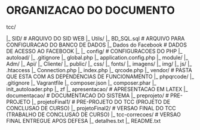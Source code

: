 # ORGANIZACAO DO DOCUMENTO #

tcc/

|_ SID/ # ARQUIVO DO SID WEB
   |_ Utils/
      |_ BD_SQL.sql # ARQUIVO PARA CONFIGURACAO DO BANCO DE DADOS
      |_ Dados do Facebook # DADOS DE ACESSO AO FACEBOOK
      |_
   |_ config/ # CONFIGURACOES DO PHP
      |_ autoload/
	 |_ .gitignore
	 |_ global.php
      |_ application.config.php
   |_ module/
      |_ Adm/
      |_ Api/
      |_ Cliente/
   |_ public/
      |_ css/
      |_ fonts/
      |_ imagens/
      |_ img/
      |_ js/
      |_ .htaccess
      |_ Connection.php
      |_ index.php
      |_ qrcode.php
   |_ vendor/ # PASTA QUE ESTA COM AS DEPENDENCIAS DE FUNCIONAMENTO
      |_ phpqrcode/
   |_ .gitignore
   |_ Vagrantfile
   |_ composer.json
   |_ composer.phar
   |_ init_autoloader.php
   |_ zf
|_ apresentacao/ # APRESENTACAO EM LATEX
|_ documentacao/ # DOCUMENTACAO DO SISTEMA
|_ preprojeto/ # PRE-PROJETO
|_ projetoFinal1/ # PRE-PROJETO DO TCC (PROJETO DE CONCLUSAO DE CURSO)
|_ projetoFinal2/ # VERSAO FINAL DO TCC (TRABALHO DE CONCLUSAO DE CURSO)
|_ tcc-correcoes/ # VERSAO FINAL ENTREGUE APOS DEFESA
|_ detalhes.txt 
|_ README.txt
